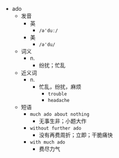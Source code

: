 - ado
  - 发音
    - 英
      - `/ə'duː/`
    - 美
      - `/ə'du/`
  - 词义
    - n.
      - 纷扰；忙乱
  - 近义词
    - n.
      - 忙乱，纷扰，麻烦
        - `trouble`
        - `headache`
  - 短语
    - `much ado about nothing`
      - 无事生非；小题大作 
    - `without further ado`
      - 没有再费周折；立即；干脆痛快 
    - `with much ado`
      - 费尽力气 
